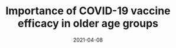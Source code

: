 ---
title: "Importance of COVID-19 vaccine efficacy in older age groups"
collection: publications
permalink: /publication/2021-04-08-vaccine
date: 2021-04-08
venue: 'Vaccine'
paperurl: 'http://academicpages.github.io/files/paper1.pdf'
---